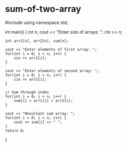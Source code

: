 # sum-of-two-array
#include <iostream>
using namespace std;

int main() {
    int n;
    cout << "Enter size of arrays: ";
    cin >> n;

    int arr1[n], arr2[n], sum[n];

    cout << "Enter elements of first array: ";
    for(int i = 0; i < n; i++) {
        cin >> arr1[i];
    }

    cout << "Enter elements of second array: ";
    for(int i = 0; i < n; i++) {
        cin >> arr2[i];
    }

    // Sum through index
    for(int i = 0; i < n; i++) {
        sum[i] = arr1[i] + arr2[i];
    }

    cout << "Resultant sum array: ";
    for(int i = 0; i < n; i++) {
        cout << sum[i] << " ";
    }
    return 0;
}
